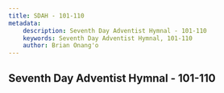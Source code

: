 ```yaml
---
title: SDAH - 101-110
metadata:
    description: Seventh Day Adventist Hymnal - 101-110
    keywords: Seventh Day Adventist Hymnal, 101-110
    author: Brian Onang'o
---
```



## Seventh Day Adventist Hymnal - 101-110
  